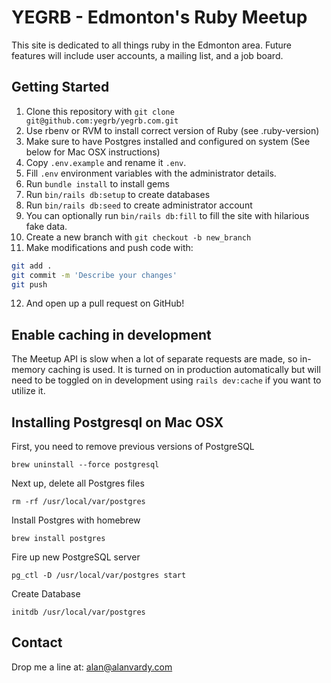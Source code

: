 # YEGRB - Edmonton's Ruby Meetup

This site is dedicated to all things ruby in the Edmonton area.
Future features will include user accounts, a mailing list, and a job board.

## Getting Started

1. Clone this repository with `git clone git@github.com:yegrb/yegrb.com.git`
2. Use rbenv or RVM to install correct version of Ruby (see .ruby-version)
3. Make sure to have Postgres installed and configured on system (See below for Mac OSX instructions)
4. Copy `.env.example` and rename it `.env`.
5. Fill `.env` environment variables with the administrator details.
6. Run `bundle install` to install gems
7. Run `bin/rails db:setup` to create databases
8. Run `bin/rails db:seed` to create administrator account
9. You can optionally run `bin/rails db:fill` to fill the site with hilarious fake data.
10. Create a new branch with `git checkout -b new_branch`
11. Make modifications and push code with:

```bash
git add .
git commit -m 'Describe your changes'
git push
```

12. And open up a pull request on GitHub!

## Enable caching in development

The Meetup API is slow when a lot of separate requests are made, so in-memory caching is used. It is turned on in production automatically but will need to be toggled on in development using `rails dev:cache` if you want to utilize it.

## Installing Postgresql on Mac OSX

First, you need to remove previous versions of PostgreSQL

`brew uninstall --force postgresql`

Next up, delete all Postgres files

`rm -rf /usr/local/var/postgres`

Install Postgres with homebrew

`brew install postgres`

Fire up new PostgreSQL server

`pg_ctl -D /usr/local/var/postgres start`

Create Database

`initdb /usr/local/var/postgres`

## Contact

Drop me a line at: alan@alanvardy.com

